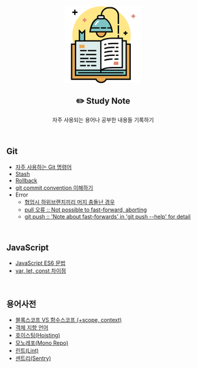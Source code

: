 <div align="center">
  <img width="200px;" src="./images/studying.png"/>
</div>
<h2 align="center">✏️ Study Note</h2>
<p align="center">자주 사용되는 용어나 공부한 내용들 기록하기</p>

<br>

## Git
* [자주 사용하는 Git 명령어](https://github.com/mireyhgnay/study-note/blob/main/Git/Git-%EC%9E%90%EC%A3%BC%20%EC%82%AC%EC%9A%A9%ED%95%98%EB%8A%94%20Git%20%EB%AA%85%EB%A0%B9%EC%96%B4.md)
* [Stash](https://github.com/mireyhgnay/study-note/blob/main/Git/Git-Stash%20%EB%AA%85%EB%A0%B9%EC%96%B4.md)
* [Rollback](https://github.com/mireyhgnay/study-note/blob/main/Git/Git-Rollback(%EB%A1%A4%EB%B0%B1).md)
* [git commit convention 이해하기](https://github.com/mireyhgnay/study-note/blob/main/Git/Git-commit%20convention%20%EC%9D%B4%ED%95%B4%ED%95%98%EA%B8%B0.md)
* Error
    - [협업시 하위브랜치끼리 머지 충돌난 경우](https://github.com/mireyhgnay/study-note/blob/main/Git/Git-Error-%ED%98%91%EC%97%85%EC%8B%9C%20%ED%95%98%EC%9C%84%EB%B8%8C%EB%9E%9C%EC%B9%98%EB%81%BC%EB%A6%AC%20%EB%A8%B8%EC%A7%80%20%EC%B6%A9%EB%8F%8C%EB%82%9C%20%EA%B2%BD%EC%9A%B0.md)
    - [pull 오류 :: Not possible to fast-forward, aborting](https://github.com/mireyhgnay/study-note/blob/main/Git/Git-Error-pull%20%EC%98%A4%EB%A5%98.md)
    - [git push :: 'Note about fast-forwards' in 'git push --help' for detail](https://github.com/mireyhgnay/study-note/blob/main/Git/Git-Error-push%20%EC%98%A4%EB%A5%98.md)

<br>

## JavaScript
* [JavaScript ES6 문법](https://github.com/mireyhgnay/study-note/blob/main/JavaScript/JavaScript-ES6%20%EB%AC%B8%EB%B2%95.md)
* [var, let, const 차이점](https://github.com/mireyhgnay/study-note/blob/main/JavaScript/var-let-const-%EC%B0%A8%EC%9D%B4%EC%A0%90.md)

<br>

## 용어사전
* [블록스코프 VS 함수스코프 (+scope, context)](https://github.com/mireyhgnay/study-note/blob/main/Dictionary/%EB%B8%94%EB%A1%9D%EC%8A%A4%EC%BD%94%ED%94%84%20VS%20%ED%95%A8%EC%88%98%EC%8A%A4%EC%BD%94%ED%94%84.md)
* [객체 지향 언어](https://github.com/mireyhgnay/study-note/blob/main/Dictionary/%EA%B0%9D%EC%B2%B4%20%EC%A7%80%ED%96%A5%20%EC%96%B8%EC%96%B4.md)
* [호이스팅(Hoisting)](https://github.com/mireyhgnay/study-note/blob/main/Dictionary/%ED%98%B8%EC%9D%B4%EC%8A%A4%ED%8C%85(Hoisting).md)
* [모노레포(Mono Repo)](https://github.com/mireyhgnay/study-note/blob/main/Dictionary/%EB%AA%A8%EB%85%B8%EB%A0%88%ED%8F%AC(Mono%20Repo).md)
* [린트(Lint)](https://github.com/mireyhgnay/study-note/blob/main/Dictionary/%EB%A6%B0%ED%8A%B8(Lint).md)
* [센트리(Sentry)](https://github.com/mireyhgnay/study-note/blob/main/Dictionary/%EC%84%BC%ED%8A%B8%EB%A6%AC(Sentry).md)